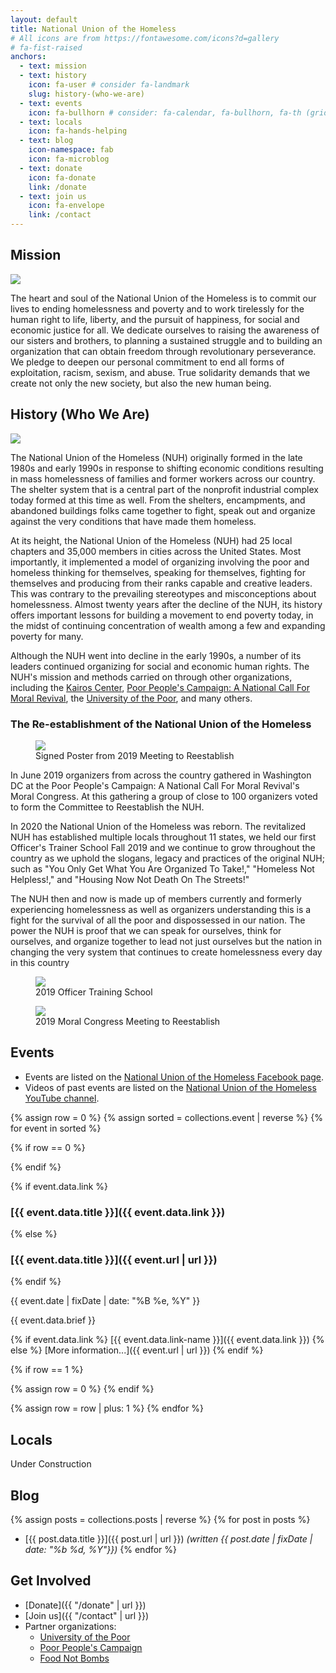 ```yaml
---
layout: default
title: National Union of the Homeless
# All icons are from https://fontawesome.com/icons?d=gallery
# fa-fist-raised
anchors:
  - text: mission
  - text: history
    icon: fa-user # consider fa-landmark
    slug: history-(who-we-are)
  - text: events
    icon: fa-bullhorn # consider: fa-calendar, fa-bullhorn, fa-th (grid)
  - text: locals
    icon: fa-hands-helping
  - text: blog
    icon-namespace: fab
    icon: fa-microblog
  - text: donate
    icon: fa-donate
    link: /donate
  - text: join us
    icon: fa-envelope
    link: /contact
---
```


## Mission

<img class="w3-right w3-round w3-half" src='{{ "/img/ron-casanova.jpg" | url }}'>

The heart and soul of the National Union of the Homeless is to commit our lives to ending homelessness and poverty and to work tirelessly for the human right to life, liberty, and the pursuit of happiness, for social and economic justice for all. We dedicate ourselves to raising the awareness of our sisters and brothers, to planning a sustained struggle and to building an organization that can obtain freedom through revolutionary perseverance. We pledge to deepen our personal commitment to end all forms of exploitation, racism, sexism, and abuse. True solidarity demands that we create not only the new society, but also the new human being.

## History (Who We Are)

<img class="w3-right w3-round w3-third" src='{{"/img/getting-into-step.jpg" | url }}'>

The National Union of the Homeless (NUH) originally formed in the late
1980s and early 1990s in response to shifting economic conditions
resulting in mass homelessness of families and former workers across
our country. The shelter system that is a central part of the
nonprofit industrial complex today formed at this time as well. From
the shelters, encampments, and abandoned buildings folks came together
to fight, speak out and organize against the very conditions that have
made them homeless.

At its height, the National Union of the Homeless (NUH) had 25 local
chapters and 35,000 members in cities across the United States. Most
importantly, it implemented a model of organizing involving the poor
and homeless thinking for themselves, speaking for themselves,
fighting for themselves and producing from their ranks capable and
creative leaders. This was contrary to the prevailing stereotypes and
misconceptions about homelessness. Almost twenty years after the
decline of the NUH, its history offers important lessons for building
a movement to end poverty today, in the midst of continuing
concentration of wealth among a few and expanding poverty for many.

Although the NUH went into decline in the early 1990s, a number of its
leaders continued organizing for social and economic human rights.
The NUH's mission and methods carried on through other organizations,
including the [Kairos Center](https://kairoscenter.org), [Poor
People's Campaign: A National Call For Moral
Revival](https://www.poorpeoplescampaign.org), the [University of the
Poor](https://www.poorpeoplescampaign.org), and many others.

### The Re-establishment of the National Union of the Homeless 

<figure class="w3-right">
  <img class="w3-round" style="max-width:100%; height:auto;" src='{{"/img/reestablish-poster-third.jpg" | url }}'>
  <figcaption>Signed Poster from 2019 Meeting to Reestablish</figcaption>
</figure>

In June 2019 organizers from across the country gathered in Washington
DC at the Poor People's Campaign: A National Call For Moral Revival's
Moral Congress. At this gathering a group of close to 100 organizers
voted to form the Committee to Reestablish the NUH.

In 2020 the National Union of the Homeless was reborn. The revitalized
NUH has established multiple locals throughout 11 states, we held our
first Officer's Trainer School Fall 2019 and we continue to grow
throughout the country as we uphold the slogans, legacy and practices
of the original NUH; such as "You Only Get What You Are Organized To
Take!," "Homeless Not Helpless!," and "Housing Now Not Death On The
Streets!"

The NUH then and now is made up of members currently and formerly
experiencing homelessness as well as organizers understanding this is
a fight for the survival of all the poor and dispossessed in our
nation. The power the NUH is proof that we can speak for ourselves,
think for ourselves, and organize together to lead not just ourselves
but the nation in changing the very system that continues to create
homelessness every day in this country

<figure class="w3-center" style="clear:both;">
  <img class="w3-round" style="max-width:100%; height:auto;" src='{{"/img/nuh-ots-crop-half.jpg" | url }}'>
  <figcaption>2019 Officer Training School</figcaption>
</figure>

<figure class="w3-center">
  <img class="w3-round" style="max-width:100%; height:auto;" src='{{"/img/moral-congress-meeting.jpg" | url }}'>
  <figcaption>2019 Moral Congress Meeting to Reestablish</figcaption>
</figure>

## Events

- Events are listed on the [National Union of the Homeless Facebook page](https://www.facebook.com/pg/NationalUnionoftheHomeless/events).
- Videos of past events are listed on the [National Union of the Homeless YouTube channel](https://www.youtube.com/channel/UCCg1sQ5ALv-Z3bLMsajHCkA?app=desktop).

{% assign row = 0 %}
{% assign sorted = collections.event | reverse %}
{% for event in sorted %}

{% if row == 0 %}
<div class="w3-row-padding">
{% endif %}

<div class="w3-half w3-margin-bottom">
<div class="w3-container w3-card">

{% if event.data.link %}
### [{{ event.data.title }}]({{ event.data.link }})
{% else %}
### [{{ event.data.title }}]({{ event.url | url }})
{% endif %}

{{ event.date | fixDate | date: "%B %e, %Y" }}

{{ event.data.brief }}

{% if event.data.link %}
[{{ event.data.link-name }}]({{ event.data.link }})
{% else %}
[More information...]({{ event.url | url }})
{% endif %}
</div>
</div>

{% if row == 1 %}
</div>
{% assign row = 0 %}
{% endif %}

{% assign row = row | plus: 1 %}
{% endfor %}

## Locals

<span class="construction">
<i class="fas fa-wrench"></i> Under Construction <i class="fas fa-wrench"></i>
</span>

<!-- <div class="w3-container"> -->
<!-- <table class="w3-table w3-bordered w3-table-all"> -->
<!-- <colgroup> -->
<!-- <col style="width:33%;"> -->
<!-- <col style="width:66%;"> -->
<!-- </colgroup> -->
<!-- <tr class="w3-bordered"><th>Location</th><th>Name</th></tr> -->
<!-- {% for local in collections.local %} -->
<!-- <tr class="w3-bordered"><td>{{local.data.location}}</td><td><a href="{{ local.url }}">{{local.data.name}}</a></td></tr> -->
<!-- {% endfor %} -->
<!-- </table> -->
<!-- </div> -->

## Blog

{% assign posts = collections.posts | reverse %}
{% for post in posts %}
- [{{ post.data.title }}]({{ post.url | url }}) *(written {{ post.date | fixDate | date: "%b %d, %Y"}})*
{% endfor %}

## Get Involved

- [Donate]({{ "/donate" | url }})
- [Join us]({{ "/contact" | url }})
- Partner organizations:
    - [University of the Poor](https://universityofthepoor.org/)
    - [Poor People's Campaign](https://www.poorpeoplescampaign.org)
    - [Food Not Bombs](http://foodnotbombs.net)

<!-- <img class="w3-round w3-col" src='{{"/img/only-get-what-organized-to-take.jpg" | url }}'> -->
<!-- <img class="w3-round w3-col" src='{{"/img/reestablish-poster.jpg" | url }}'> -->
